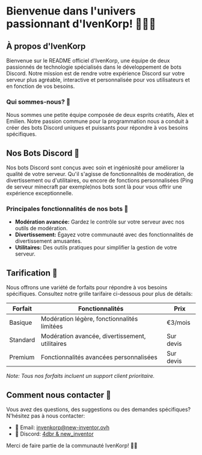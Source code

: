 # Bienvenue dans l'univers passionnant d'IvenKorp! 👨‍💻🤖

## À propos d'IvenKorp

Bienvenue sur le README officiel d'IvenKorp, une équipe de deux passionnés de technologie spécialisés dans le développement de bots Discord. Notre mission est de rendre votre expérience Discord sur votre serveur plus agréable, interactive et personnalisée pour vos utilisateurs et en fonction de vos besoins.

### Qui sommes-nous? 🚀

Nous sommes une petite équipe composée de deux esprits créatifs, Alex et Emilien. Notre passion commune pour la programmation nous a conduit à créer des bots Discord uniques et puissants pour répondre à vos besoins spécifiques.

## Nos Bots Discord 🤖

Nos bots Discord sont conçus avec soin et ingéniosité pour améliorer la qualité de votre serveur. Qu'il s'agisse de fonctionnalités de modération, de divertissement ou d'utilitaires, ou encore de fonctions personnalisées (Ping de serveur minecraft par exemple)nos bots sont là pour vous offrir une expérience exceptionnelle.

### Principales fonctionnalités de nos bots 📝

- **Modération avancée:** Gardez le contrôle sur votre serveur avec nos outils de modération.
- **Divertissement:** Égayez votre communauté avec des fonctionnalités de divertissement amusantes.
- **Utilitaires:** Des outils pratiques pour simplifier la gestion de votre serveur.

## Tarification 💸

Nous offrons une variété de forfaits pour répondre à vos besoins spécifiques. Consultez notre grille tarifaire ci-dessous pour plus de détails:

| **Forfait**        | **Fonctionnalités**                                     | **Prix**            |
|---------------------|---------------------------------------------------------|---------------------|
| Basique             | Modération légère, fonctionnalités limitées              | €3/mois             |
| Standard            | Modération avancée, divertissement, utilitaires          | Sur devis           |
| Premium             | Fonctionnalités avancées personnalisées                  | Sur devis           |

*Note: Tous nos forfaits incluent un support client prioritaire.*

## Comment nous contacter 📧

Vous avez des questions, des suggestions ou des demandes spécifiques? N'hésitez pas à nous contacter:

- 📧 Email: [invenkorp@new-inventor.ovh](invenkorp@new-inventor.ovh)
- 💬 Discord: [4dbr & new_inventor](Discord.com/invite)

Merci de faire partie de la communauté IvenKorp! 🚀🤖
